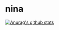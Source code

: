 # nina
[![Anurag's github stats](https://github-readme-stats.vercel.app/api?username=ninashenoy)](https://github.com/anuraghazra/github-readme-stats)
